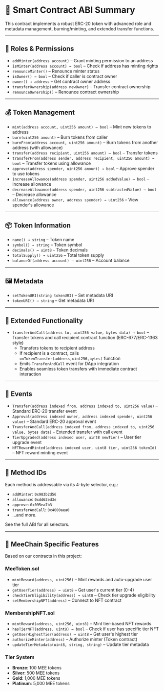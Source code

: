 
# 📝 Smart Contract ABI Summary

This contract implements a robust ERC-20 token with advanced role and metadata management, burning/minting, and extended transfer functions.

---

## 🔑 Roles & Permissions

- `addMinter(address account)` – Grant minting permission to an address
- `isMinter(address account) → bool` – Check if address has minting rights
- `renounceMinter()` – Renounce minter status
- `isOwner() → bool` – Check if caller is contract owner
- `owner() → address` – Get contract owner address
- `transferOwnership(address newOwner)` – Transfer contract ownership
- `renounceOwnership()` – Renounce contract ownership

---

## 💰 Token Management

- `mint(address account, uint256 amount) → bool` – Mint new tokens to address
- `burn(uint256 amount)` – Burn tokens from caller
- `burnFrom(address account, uint256 amount)` – Burn tokens from another address (with allowance)
- `transfer(address recipient, uint256 amount) → bool` – Transfer tokens
- `transferFrom(address sender, address recipient, uint256 amount) → bool` – Transfer tokens using allowance
- `approve(address spender, uint256 amount) → bool` – Approve spender to use tokens
- `increaseAllowance(address spender, uint256 addedValue) → bool` – Increase allowance
- `decreaseAllowance(address spender, uint256 subtractedValue) → bool` – Decrease allowance
- `allowance(address owner, address spender) → uint256` – View spender's allowance

---

## 📦 Token Information

- `name() → string` – Token name
- `symbol() → string` – Token symbol
- `decimals() → uint8` – Token decimals
- `totalSupply() → uint256` – Total token supply
- `balanceOf(address account) → uint256` – Account balance

---

## 🖼️ Metadata

- `setTokenURI(string tokenURI)` – Set metadata URI
- `tokenURI() → string` – Get metadata URI

---

## 📡 Extended Functionality

- `transferAndCall(address to, uint256 value, bytes data) → bool` – Transfer tokens and call recipient contract function (ERC-677/ERC-1363 style)
  - Transfers tokens to recipient address
  - If recipient is a contract, calls `onTokenTransfer(address,uint256,bytes)` function
  - Emits `TransferAndCall` event for DApp integration
  - Enables seamless token transfers with immediate contract interaction

---

## 📢 Events

- `Transfer(address indexed from, address indexed to, uint256 value)` – Standard ERC-20 transfer event
- `Approval(address indexed owner, address indexed spender, uint256 value)` – Standard ERC-20 approval event
- `TransferAndCall(address indexed from, address indexed to, uint256 value, bytes data)` – Extended transfer with call event
- `TierUpgraded(address indexed user, uint8 newTier)` – User tier upgrade event
- `NFTRewardMinted(address indexed user, uint8 tier, uint256 tokenId)` – NFT reward minting event

---

## 🧩 Method IDs

Each method is addressable via its 4-byte selector, e.g.:
- `addMinter`: `0x983b2d56`
- `allowance`: `0xdd62ed3e`
- `approve`: `0x095ea7b3`
- `transferAndCall`: `0x4000aea0`
- ...and more.

See the full ABI for all selectors.

---

## 🔗 MeeChain Specific Features

Based on our contracts in this project:

### MeeToken.sol
- `mintReward(address, uint256)` – Mint rewards and auto-upgrade user tier
- `getUserTier(address) → uint8` – Get user's current tier (0-4)
- `checkTierEligibility(address) → uint8` – Check tier upgrade eligibility
- `setMembershipNFT(address)` – Connect to NFT contract

### MembershipNFT.sol
- `mintReward(address, uint256, uint8)` – Mint tier-based NFT rewards
- `hasTierNFT(address, uint8) → bool` – Check if user has specific tier NFT
- `getUserHighestTier(address) → uint8` – Get user's highest tier
- `authorizeMinter(address)` – Authorize minter (Token contract)
- `updateTierMetadata(uint8, string, string)` – Update tier metadata

### Tier System
- **Bronze**: 100 MEE tokens
- **Silver**: 500 MEE tokens  
- **Gold**: 1,000 MEE tokens
- **Platinum**: 5,000 MEE tokens
